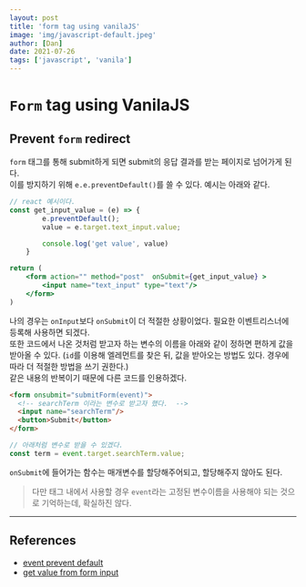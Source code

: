 ```yaml
---
layout: post
title: 'form tag using vanilaJS'
image: 'img/javascript-default.jpeg'
author: [Dan]
date: 2021-07-26
tags: ['javascript', 'vanila']
---
```


# `Form` tag using VanilaJS


## Prevent `form` redirect

`form` 태그를 통해 submit하게 되면 submit의 응답 결과를 받는 페이지로 넘어가게 된다.  
이를 방지하기 위해 `e.e.preventDefault()`를 쓸 수 있다. 예시는 아래와 같다.

```jsx
// react 예시이다.
const get_input_value = (e) => {
        e.preventDefault();
        value = e.target.text_input.value;

        console.log('get value', value)
    }

return (
    <form action="" method="post"  onSubmit={get_input_value} >
        <input name="text_input" type="text"/>
    </form>
)
```

나의 경우는 `onInput`보다 `onSubmit`이 더 적절한 상황이었다. 필요한 이벤트리스너에 등록해 사용하면 되겠다.  
또한 코드에서 나온 것처럼 받고자 하는 변수의 이름을 아래와 같이 정하면 편하게 값을 받아올 수 있다. (`id`를 이용해 엘레먼트를 찾은 뒤, 값을 받아오는 방법도 있다. 경우에 따라 더 적절한 방법을 쓰기 권한다.)  
같은 내용의 반복이기 때문에 다른 코드를 인용하겠다.

```html
<form onsubmit="submitForm(event)">
  <!-- searchTerm 이라는 변수로 받고자 했다.  -->
  <input name="searchTerm"/>
  <button>Submit</button>
</form>
```

```js
// 아래처럼 변수로 받을 수 있겠다.
const term = event.target.searchTerm.value;
```

`onSubmit`에 들어가는 함수는 매개변수를 할당해주어되고, 할당해주지 않아도 된다.  

> 다만 태그 내에서 사용할 경우 `event`라는 고정된 변수이름을 사용해야 되는 것으로 기억하는데, 확실하진 않다.

---

## References

- [event prevent default](https://stackoverflow.com/questions/39809943/react-preventing-form-submission)
- [get value from form input](https://stackoverflow.com/questions/37487826/send-form-data-to-javascript-on-submit/57047920)